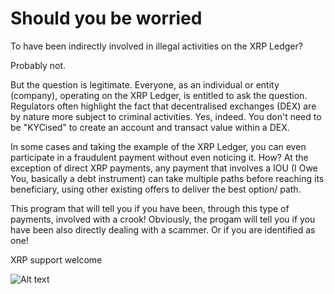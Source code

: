 # Should you be worried #

To have been indirectly involved in illegal activities on the XRP Ledger? 

Probably not. 

But the question is legitimate. Everyone, as an individual or entity (company), operating on the XRP Ledger, is entitled to ask the question. Regulators often highlight the fact that decentralised exchanges (DEX) are by nature more subject to criminal activities. Yes, indeed. You don't need to be "KYCised" to create an account and transact value within a DEX. 

In some cases and taking the example of the XRP Ledger, you can even participate in a fraudulent payment without even noticing it. How? At the exception of direct XRP payments, any payment that involves a IOU (I Owe You, basically a debt instrument) can take multiple paths before reaching its beneficiary, using other existing offers to deliver the best option/ path. 

This program that will tell you if you have been, through this type of payments, involved with a crook! Obviously, the progam will tell you if you have been also directly dealing with a scammer. Or if you are identified as one!

XRP support welcome

![Alt text](https://raw.githubusercontent.com/TiGowa/xrp-ledger-forensics/master/xrptipbot.png?raw=true "Optional Title")
